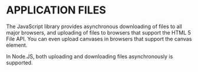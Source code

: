 # APPLICATION FILES

The JavaScript library provides asynchronous downloading of files to all major browsers, and uploading of files to browsers that support the HTML 5 File API. You can even upload canvases in browsers that support the canvas element.

In Node.JS, both uploading and downloading files asynchronously is supported.
